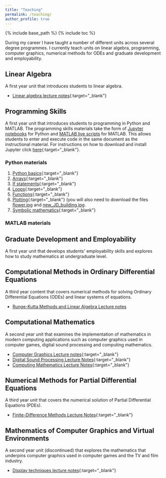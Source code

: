 ```yaml
---
title: "Teaching"
permalink: /teaching/
author_profile: true
---
```


{% include base_path %}
{% include toc %}

<script src="/js/toc.js"></script>

During my career I have taught a number of different units across several degree programmes. I currently teach units on linear algebra, programming, computer graphics, numerical methods for ODEs and graduate development and employability.

## Linear Algebra

A first year unit that introduces students to linear algebra.

- [Linear algebra lecture notes](https://jonshiach.github.io/LA-book){:target="_blank"}

## Programming Skills

A first year unit that introduces students to programming in Python and MATLAB. The programming skills materials take the form of [Jupyter notebooks](https://jupyter.org/) for Python and [MATLAB live scripts](https://uk.mathworks.com/help/matlab/live-scripts-and-functions.html) for MATLAB. This allows students to enter and execute code in the same document as the instructional material. For instructions on how to download and install Jupyter click [here](/jupyter-notebook){:target="_blank"}.

### Python materials

1. [Python basics](/files/Python_materials/1_python_basics.ipynb){:target="_blank"}
2. [Arrays](/files/Python_materials/2_arrays.ipynb){:target="_blank"}
3. [If statements](/files/Python_materials/3_if_statements.ipynb){:target="_blank"}
4. [Loops](/files/Python_materials/4_loops.ipynb){:target="_blank"}
5. [Functions](/files/Python_materials/5_functions.ipynb){:target="_blank"}
6. [Plotting](/files/Python_materials/6_plotting.ipynb){:target="_blank"} (you will also need to download the files <a href="/files/Python_materials/flower.jpg" download target="_blank">flower.jpg</a> and  <a href="/files/Python_materials/new_JD_building.jpg" download target="_blank">new_JD_building.jpg</a>.
7. [Symbolic mathematics](/files/Python_materials/7_symbolic_mathematics.ipynb){:target="_blank"}

### MATLAB materials



## Graduate Development and Employability

A first year unit that develops students' employability skills and explores how to study mathematics at undergraduate level.


## Computational Methods in Ordinary Differential Equations

A third year content that covers numerical methods for solving Ordinary Differential Equations (ODEs) and linear systems of equations.

- <a href="https://jonshiach.github.io/ODEs-book/" target="_blank">Runge-Kutta Methods and Linear Algebra Lecture notes</a>

## Computational Mathematics

A second year unit that examines the implementation of mathematics in modern computing applications such as computer graphics used in computer games, digital sound processing and computing mathematics.

- [Computer Graphics Lecture notes](/files/notes/graphics_notes.pdf){:target="_blank"}
- [Digital Sound Processing Lecture Notes](/files/notes/sound_processing_notes.pdf){:target="_blank"}
- [Computing Mathematics Lecture Notes](/files/notes/computing_maths_notes.pdf){:target="_blank"}

## Numerical Methods for Partial Differential Equations

A third year unit that covers the numerical solution of Partial Differential Equations (PDEs).

- [Finite-Difference Methods Lecture Notes](/files/notes/finite_difference_methods_notes.pdf){:target="_blank"}

## Mathematics of Computer Graphics and Virtual Environments

A second year unit (discontinued) that explores the mathematics that underpins computer graphics used in computer games and the TV and film industry.

- [Display techniques lecture notes](/files/notes/display_techniques.pdf){:target="_blank"}